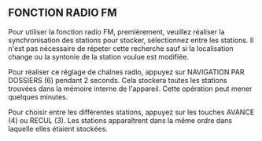 ## FONCTION RADIO FM

Pour utiliser la fonction radio FM, premièrement, veuillez réaliser la synchronisation des stations pour stocker, sélectionnez entre les stations. Il n'est pas nécessaire de répeter cette recherche sauf si la localisation change ou la syntonie de la station voulue est modifiée.

Pour réaliser ce réglage de chaînes radio, appuyez sur NAVIGATION PAR DOSSIERS (6) pendant 2 seconds. Cela stockera toutes les stations trouvées dans la mémoire interne de l'appareil. Cette opération peut mener quelques minutes.

Pour choisir entre les différentes stations, appuyez sur les touches AVANCE (4) ou   RECUL (3). Les stations apparaîtrent dans la même ordre dans laquelle elles étaient stockées.
